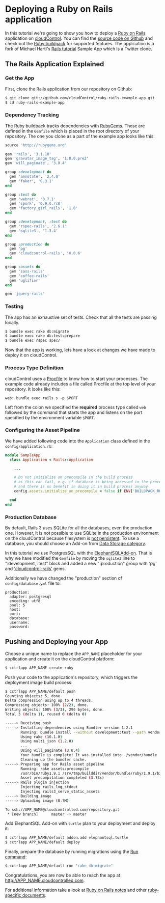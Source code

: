 # Deploying a Ruby on Rails application

In this tutorial we're going to show you how to deploy a [Ruby on Rails] application on [cloudControl]. You can find the [source code on Github][example-app] and check out the [Ruby buildpack][ruby buildpack] for supported features. The application is a fork of Michael Hartl's [Rails tutorial] Sample App which is a Twitter clone.

## The Rails Application Explained

### Get the App

First, clone the Rails application from our repository on Github:

~~~bash
$ git clone git://github.com/cloudControl/ruby-rails-example-app.git
$ cd ruby-rails-example-app
~~~

### Dependency Tracking

The Ruby buildpack tracks dependencies with [RubyGems]. Those are defined in the `Gemfile` which is placed in the root directory of your repository. The one you clone as a part of the example app looks like this:

~~~ruby
source 'http://rubygems.org'

gem 'rails', '3.1.10'
gem 'gravatar_image_tag', '1.0.0.pre2'
gem 'will_paginate', '3.0.4'

group :development do
  gem 'annotate', '2.4.0'
  gem 'faker', '0.3.1'
end

group :test do
  gem 'webrat', '0.7.1'
  gem 'spork', '0.9.0.rc8'
  gem 'factory_girl_rails', '1.0'
end

group :development, :test do
  gem 'rspec-rails', '2.6.1'
  gem 'sqlite3', '1.3.4'
end

group :production do
  gem 'pg'
  gem 'cloudcontrol-rails', '0.0.6'
end

group :assets do
  gem 'sass-rails'
  gem 'coffee-rails'
  gem 'uglifier'
end

gem 'jquery-rails'
~~~

### Testing

The app has an exhaustive set of tests. Check that all the tests are passing locally.

~~~bash
$ bundle exec rake db:migrate
$ bundle exec rake db:test:prepare
$ bundle exec rspec spec/
~~~

Now that the app is working, lets have a look at changes we have made to deploy it on cloudControl.

### Process Type Definition

cloudControl uses a [Procfile] to know how to start your processes. The example code already includes a file called Procfile at the top level of your repository. It looks like this:

~~~
web: bundle exec rails s -p $PORT
~~~

Left from the colon we specified the **required** process type called `web` followed by the command that starts the app and listens on the port specified by the environment variable `$PORT`.

### Configuring the Asset Pipeline

We have added following code into the `Application` class defined in the `config/application.rb`:

~~~ruby
module SampleApp
  class Application < Rails::Application

    ...

    # Do not initialize on precompile in the build process
    # as this can fail, e.g. if database is being accessed in the process
    # and there is no benefit in doing it in build process anyway
    config.assets.initialize_on_precompile = false if ENV['BUILDPACK_RUNNING']

  end
end
~~~

### Production Database

By default, Rails 3 uses SQLite for all the databases, even the production one. However, it is not possible to use SQLite in the production environment on the cloudControl because filesystem is [not persistent][filesystem]. To use a database, you should choose an Add-on from [Data Storage category][data-storage-addons].

In this  tutorial we use PostgresSQL with the [ElephantSQLAdd-on][postgres-addon].
That is why we have modified the `Gemfile` by moving the `sqlite3` line to ":development, :test"
block and added a new ":production" group with 'pg' and ['cloudcontrol-rails'][gem itself]
gems.

Additionally we have changed the "production" section of `config/database.yml` file to:
~~~
production:
  adapter: postgresql
  encoding: utf8
  pool: 5
  host:
  port:
  database:
  username:
  password:
~~~

## Pushing and Deploying your App

Choose a unique name to replace the `APP_NAME` placeholder for your application and create it on the cloudControl platform:

~~~bash
$ cctrlapp APP_NAME create ruby
~~~

Push your code to the application's repository, which triggers the deployment image build process:

~~~bash
$ cctrlapp APP_NAME/default push
Counting objects: 5, done.
Delta compression using up to 4 threads.
Compressing objects: 100% (2/2), done.
Writing objects: 100% (3/3), 296 bytes, done.
Total 3 (delta 1), reused 0 (delta 0)

-----> Receiving push
-----> Installing dependencies using Bundler version 1.2.1
       Running: bundle install --without development:test --path vendor/bundle --binstubs bin/ --deployment
       Using rake (10.1.0)
       Using multi_json (1.2.0)
       ...
       Using will_paginate (3.0.4)
       Your bundle is complete! It was installed into ./vendor/bundle
       Cleaning up the bundler cache.
-----> Preparing app for Rails asset pipeline
       Running: rake assets:precompile
       /usr/bin/ruby1.9.1 /srv/tmp/builddir/vendor/bundle/ruby/1.9.1/bin/rake assets:precompile:nondigest RAILS_ENV=production RAILS_GROUPS=assets
       Asset precompilation completed (3.73s)
-----> Rails plugin injection
       Injecting rails_log_stdout
       Injecting rails3_serve_static_assets
-----> Building image
-----> Uploading image (8.7M)

To ssh://APP_NAME@cloudcontrolled.com/repository.git
 * [new branch]      master -> master
~~~

Add ElephantSQL Add-on with `turtle` plan to your deployment and deploy it:

~~~bash
$ cctrlapp APP_NAME/default addon.add elephantsql.turtle
$ cctrlapp APP_NAME/default deploy
~~~

Finally, prepare the database by running migrations using the [Run command][run command]:

~~~bash
$ cctrlapp APP_NAME/default run "rake db:migrate"
~~~

Congratulations, you are now be able to reach the app at http://APP_NAME.cloudcontrolled.com.

For additional information take a look at [Ruby on Rails notes][rails-notes] and
other [ruby-specific documents][ruby-guides].

[Ruby on Rails]: http://rubyonrails.org/
[cloudControl]: http://www.cloudcontrol.com
[example-app]: https://github.com/cloudControl/ruby-rails-example-app
[ruby buildpack]: https://github.com/cloudControl/buildpack-ruby
[Rails tutorial]: http://ruby.railstutorial.org/
[RubyGems]: http://rubygems.org/
[Procfile]: https://www.cloudcontrol.com/dev-center/Platform%20Documentation#buildpacks-and-the-procfile
[filesystem]: https://www.cloudcontrol.com/dev-center/Platform%20Documentation#non-persistent-filesystem
[data-storage-addons]: https://www.cloudcontrol.com/dev-center/Add-on%20Documentation/Data%20Storage/
[postgres-addon]: https://www.cloudcontrol.com/dev-center/Add-on%20Documentation/Data%20Storage/ElephantSQL
[run command]: https://www.cloudcontrol.com/dev-center/Guides/Ruby/RunCommand
[rails-notes]: https://www.cloudcontrol.com/dev-center/Guides/Ruby/RailsNotes
[ruby-guides]: https://www.cloudcontrol.com/dev-center/Guides/Ruby
[gem itself]: http://rubygems.org/gems/cloudcontrol-rails
